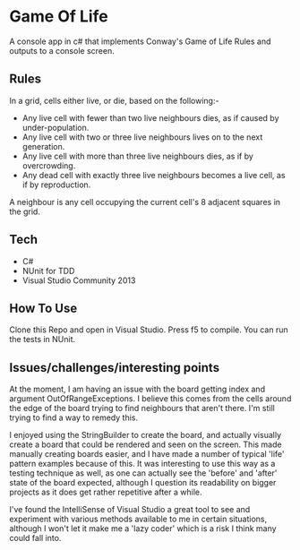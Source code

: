 Game Of Life
============
A console app in c# that implements Conway's Game of Life Rules and outputs to a
console screen.


Rules
-----
In a grid, cells either live, or die, based on the following:-
  * Any live cell with fewer than two live neighbours dies, as if caused by under-population.
  * Any live cell with two or three live neighbours lives on to the next generation.
  * Any live cell with more than three live neighbours dies, as if by overcrowding.
  * Any dead cell with exactly three live neighbours becomes a live cell, as if by reproduction.

A neighbour is any cell occupying the current cell's 8 adjacent squares in the grid.

Tech
-----

 * C#
 * NUnit for TDD
 * Visual Studio Community 2013

 How To Use
 -----------
 Clone this Repo and open in Visual Studio. Press f5 to compile.
 You can run the tests in NUnit.

 Issues/challenges/interesting points
 ------------------------
 At the moment, I am having an issue with the board getting index and argument
 OutOfRangeExceptions. I believe this comes from the cells around the edge of the board
 trying to find neighbours that aren't there. I'm still trying to find a way
 to remedy this.

 I enjoyed using the StringBuilder to create the board, and actually visually
 create a board that could be rendered and seen on the screen. This made manually creating
 boards easier, and I have made a number of typical 'life' pattern examples because of this.
 It was interesting to use this way as a testing technique as well, as one can actually see the
 'before' and 'after' state of the board expected, although I question its readability on bigger
 projects as it does get rather repetitive after a while.

 I've found the IntelliSense of Visual Studio a great tool to see and experiment with various
 methods available to me in certain situations, although I won't let it make me a 'lazy coder' which
 is a risk I think many could fall into.
